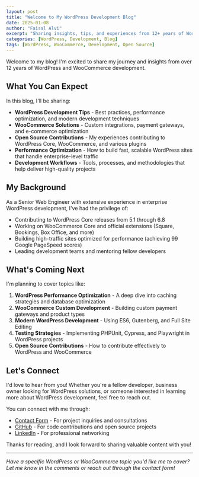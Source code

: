 ```yaml
---
layout: post
title: "Welcome to My WordPress Development Blog"
date: 2025-01-08
author: "Faisal Alvi"
excerpt: "Sharing insights, tips, and experiences from 12+ years of WordPress and WooCommerce development."
categories: [WordPress, Development, Blog]
tags: [WordPress, WooCommerce, Development, Open Source]
---
```


Welcome to my blog! I'm excited to share my journey and insights from over 12 years of WordPress and WooCommerce development.

## What You Can Expect

In this blog, I'll be sharing:

- **WordPress Development Tips** - Best practices, performance optimization, and modern development techniques
- **WooCommerce Solutions** - Custom integrations, payment gateways, and e-commerce optimization
- **Open Source Contributions** - My experiences contributing to WordPress Core, WooCommerce, and various plugins
- **Performance Optimization** - How to build fast, scalable WordPress sites that handle enterprise-level traffic
- **Development Workflows** - Tools, processes, and methodologies that help deliver high-quality projects

## My Background

As a Senior Web Engineer with extensive experience in enterprise WordPress development, I've had the privilege of:

- Contributing to WordPress Core releases from 5.1 through 6.8
- Working on WooCommerce Core and official extensions (Square, Bookings, Box Office, and more)
- Building high-traffic sites optimized for performance (achieving 99 Google PageSpeed scores)
- Leading development teams and mentoring fellow developers

## What's Coming Next

I'm planning to cover topics like:

1. **WordPress Performance Optimization** - A deep dive into caching strategies and database optimization
2. **WooCommerce Custom Development** - Building custom payment gateways and product types
3. **Modern WordPress Development** - Using ES6, Gutenberg, and Full Site Editing
4. **Testing Strategies** - Implementing PHPUnit, Cypress, and Playwright in WordPress projects
5. **Open Source Contributions** - How to contribute effectively to WordPress and WooCommerce

## Let's Connect

I'd love to hear from you! Whether you're a fellow developer, business owner looking for WordPress solutions, or someone interested in learning more about WordPress development, feel free to reach out.

You can connect with me through:
- [Contact Form](/contact) - For project inquiries and consultations
- [GitHub](https://github.com/faisal-alvi) - For code contributions and open source projects
- [LinkedIn](https://linkedin.com/in/faisal-alvi) - For professional networking

Thanks for reading, and I look forward to sharing valuable content with you!

---

*Have a specific WordPress or WooCommerce topic you'd like me to cover? Let me know in the comments or reach out through the contact form!*
